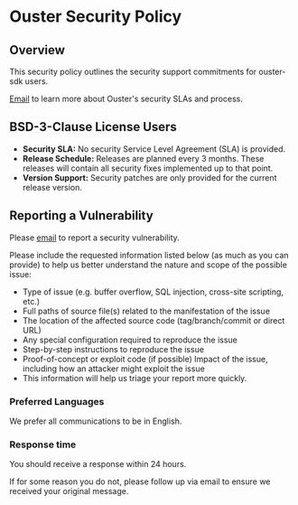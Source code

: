 # Ouster Security Policy

## Overview

This security policy outlines the security support commitments for ouster-sdk users.

[Email](security@ouster.io) to learn more about Ouster's security SLAs and process.

## BSD-3-Clause License Users

- **Security SLA:** No security Service Level Agreement (SLA) is provided.
- **Release Schedule:** Releases are planned every 3 months. These releases
  will contain all security fixes implemented up to that point.
- **Version Support:** Security patches are only provided for the current
  release version.

## Reporting a Vulnerability

Please [email](security@ouster.io) to report a security vulnerability.

Please include the requested information listed below (as much as you can provide) to help us better understand 
the nature and scope of the possible issue:

- Type of issue (e.g. buffer overflow, SQL injection, cross-site scripting, etc.)
- Full paths of source file(s) related to the manifestation of the issue
- The location of the affected source code (tag/branch/commit or direct URL)
- Any special configuration required to reproduce the issue
- Step-by-step instructions to reproduce the issue
- Proof-of-concept or exploit code (if possible)
Impact of the issue, including how an attacker might exploit the issue
- This information will help us triage your report more quickly.

### Preferred Languages
We prefer all communications to be in English.

### Response time 
You should receive a response within 24 hours. 

If for some reason you do not, please follow up via email to ensure we received your original message.